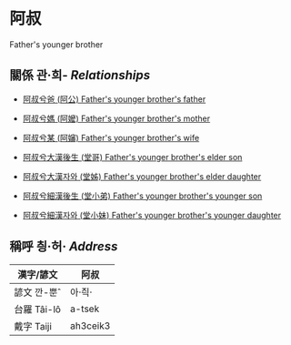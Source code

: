 # 阿叔
Father's younger brother

## 關係 관·희- _Relationships_

- [阿叔兮爸 (阿公) Father's younger brother's father](member8.md)

- [阿叔兮媽 (阿嬤) Father's younger brother's mother](member9.md)

- [阿叔兮某 (阿嬸) Father's younger brother's wife](member34.md)

- [阿叔兮大漢後生 (堂哥) Father's younger brother's elder son](member35.md)

- [阿叔兮大漢자와 (堂姊) Father's younger brother's elder daughter](member36.md)

- [阿叔兮細漢後生 (堂小弟) Father's younger brother's younger son](member37.md)

- [阿叔兮細漢자와 (堂小妹) Father's younger brother's younger daughter](member38.md)



## 稱呼 칑·허· _Address_

漢字/諺文 | 阿叔
--- | ---
諺文 깐-뿐ˆ | 아·즥·
台羅 Tâi-lô | a-tsek
戴字 Taiji | ah3ceik3


